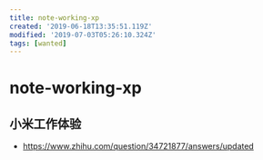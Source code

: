 ```yaml
---
title: note-working-xp
created: '2019-06-18T13:35:51.119Z'
modified: '2019-07-03T05:26:10.324Z'
tags: [wanted]
---
```


# note-working-xp

## 小米工作体验
- https://www.zhihu.com/question/34721877/answers/updated
